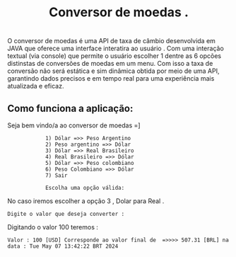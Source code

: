 # <h1 align="center"> Conversor de moedas .<h1>

<p> O conversor de moedas é uma API de taxa de câmbio desenvolvida em JAVA que oferece uma interface interatira ao usuário .
Com uma interação textual (via console) que permite o usuário escolher 1 dentre as 6 opcões distinstas de conversões de moedas
em um menu. Com isso a taxa de conversão não será estática e sim dinâmica obtida por meio  de uma API, garantindo dados precisos e em
tempo real para uma experiência mais atualizada e eficaz.
</p>

## Como funciona a aplicação:


Seja bem vindo/a  ao conversor de moedas =]


                1) Dólar =>> Peso Argentino
                2) Peso argentino =>> Dólar
                3) Dólar =>> Real Brasileiro
                4) Real Brasileiro =>> Dólar
                5) Dólar =>> Peso colombiano
                6) Peso Colombiano =>> Dólar
                7) Sair

                Escolha uma opção válida:

No caso iremos escolher a opção 3 , Dolar para Real .


    Digite o valor que deseja converter : 

Digitando o valor 100 teremos :


    Valor : 100 [USD] Corresponde ao valor final de  =>>>> 507.31 [BRL] na data : Tue May 07 13:42:22 BRT 2024

              